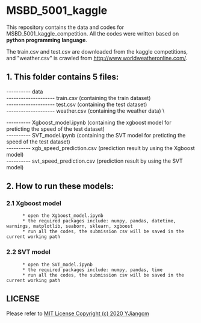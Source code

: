 # MSBD_5001_kaggle
This repository contains the data and codes for MSBD_5001_kaggle_competition. All the codes were written based on **python programming language**.

The train.csv and test.csv are downloaded from the kaggle competitions, and "weather.csv" is crawled from  http://www.worldweatheronline.com/.

## 1. This folder contains 5 files:

---------- data \
-------------------- train.csv (containing the train dataset) \
-------------------- test.csv (containing the test dataset) \
-------------------- weather.csv (containing the weather data) \

---------- Xgboost_model.ipynb (containing the xgboost model for preticting the speed of the test dataset)  
---------- SVT_model.ipynb (containing the SVT model for preticting the speed of the test dataset)  
---------- xgb_speed_prediction.csv (prediction result by using the Xgboost model)  
---------- svt_speed_prediction.csv (prediction result by using the SVT model)  

## 2. How to run these models:

### 2.1 Xgboost model
          * open the Xgboost_model.ipynb
          * the required packages include: numpy, pandas, datetime, warnings, matplotlib, seaborn, sklearn, xgboost
          * run all the codes, the submission csv will be saved in the current working path

### 2.2 SVT model
          * open the SVT_model.ipynb
          * the required packages include: numpy, pandas, time
          * run all the codes, the submission csv will be saved in the current working path

## LICENSE
Please refer to [MIT License Copyright (c) 2020 YJiangcm](https://github.com/YJiangcm/MSBD_5001_kaggle/blob/master/LICENSE)
